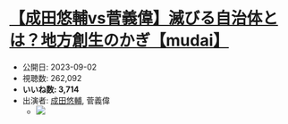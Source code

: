 # [【成田悠輔vs菅義偉】滅びる自治体とは？地方創生のかぎ【mudai】](https://www.youtube.com/watch?v=mJ08a0kUOZ4)
-   公開日: 2023-09-02
-   視聴数: 262,092
-   **いいね数: 3,714**
-   出演者: [成田悠輔](/rehacq_fan/people/成田悠輔 "wikilink"), 菅義偉
    - [![](https://img.youtube.com/vi/mJ08a0kUOZ4/hqdefault.jpg)](https://www.youtube.com/watch?v=mJ08a0kUOZ4)
